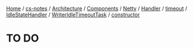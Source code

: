 [Home](https://mengxianbin.github.io) /
[cs-notes](https://mengxianbin.github.io/cs-notes/site) /
[Architecture](https://mengxianbin.github.io/cs-notes/site/Architecture) /
[Components](https://mengxianbin.github.io/cs-notes/site/Architecture/Components) /
[Netty](https://mengxianbin.github.io/cs-notes/site/Architecture/Components/Netty) /
[Handler](https://mengxianbin.github.io/cs-notes/site/Architecture/Components/Netty/Handler) /
[timeout](https://mengxianbin.github.io/cs-notes/site/Architecture/Components/Netty/Handler/timeout) /
[IdleStateHandler](https://mengxianbin.github.io/cs-notes/site/Architecture/Components/Netty/Handler/timeout/IdleStateHandler) /
[WriterIdleTimeoutTask](https://mengxianbin.github.io/cs-notes/site/Architecture/Components/Netty/Handler/timeout/IdleStateHandler/WriterIdleTimeoutTask) /
[constructor](https://mengxianbin.github.io/cs-notes/site/Architecture/Components/Netty/Handler/timeout/IdleStateHandler/WriterIdleTimeoutTask/constructor)

# TO DO
